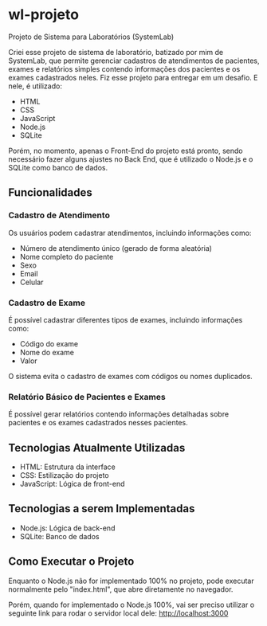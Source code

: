 # wl-projeto

Projeto de Sistema para Laboratórios (SystemLab)

Criei esse projeto de sistema de laboratório, batizado por mim de SystemLab, que permite gerenciar cadastros de atendimentos de pacientes, exames e relatórios simples contendo informações dos pacientes e os exames cadastrados neles. Fiz esse projeto para entregar em um desafio. E nele, é utilizado:

- HTML
- CSS
- JavaScript
- Node.js
- SQLite

Porém, no momento, apenas o Front-End do projeto está pronto, sendo necessário fazer alguns ajustes no Back End, que é utilizado o Node.js e o SQLite como banco de dados.

## Funcionalidades

### Cadastro de Atendimento

Os usuários podem cadastrar atendimentos, incluindo informações como:

- Número de atendimento único (gerado de forma aleatória)
- Nome completo do paciente
- Sexo
- Email
- Celular

### Cadastro de Exame

É possível cadastrar diferentes tipos de exames, incluindo informações como:

- Código do exame
- Nome do exame
- Valor

O sistema evita o cadastro de exames com códigos ou nomes duplicados.

### Relatório Básico de Pacientes e Exames

É possível gerar relatórios contendo informações detalhadas sobre pacientes e os exames cadastrados nesses pacientes.

## Tecnologias Atualmente Utilizadas

- HTML: Estrutura da interface
- CSS: Estilização do projeto
- JavaScript: Lógica de front-end

## Tecnologias a serem Implementadas

- Node.js: Lógica de back-end
- SQLite: Banco de dados

## Como Executar o Projeto

Enquanto o Node.js não for implementado 100% no projeto, pode executar normalmente pelo "index.html", que abre diretamente no navegador.

Porém, quando for implementado o Node.js 100%, vai ser preciso utilizar o seguinte link para rodar o servidor local dele: [http://localhost:3000](http://localhost:3000)